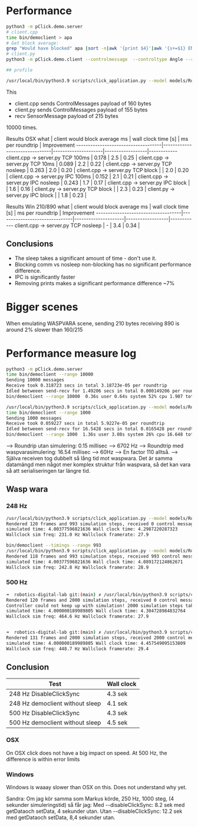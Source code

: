 
# Performance

```bash
python3 -m pClick.demo.server
# client.cpp
time bin/democlient > apa
# Get block average:
grep "Would have blocked" apa |sort -n|awk '{print $4}'|awk '{s+=$1} END {print s/10000.0}'
# client.py
python3 -m pClick.demo.client --controlmessage  --controltype Angle --range   0.56s user 0.40s system 42% cpu 2.237 total

## profile

/usr/local/bin/python3.9 scripts/click_application.py --model models/RobotLabScenes.yml:MYuMiInLab --decorate --framerate 30 --trace-sizes --profile --profileFile waspwara.profile -- -p
```

This

- client.cpp sends ControlMessages payload of 160 bytes
- client.py sends ControlMessages payload of 155 bytes
- recv SensorMessage payload of 215 bytes

10000 times.

Results OSX
what                                | client would block average ms | wall clock time [s] | ms per roundtrip | Improvement
------------------------------------|-------------------------------|---------------------|------------------|------------
client.cpp -> server.py TCP 100ms   | 0.178                         | 2.5                 | 0.25             |
client.cpp -> server.py TCP 10ms    | 0.089                         | 2.2                 | 0.22             |
client.cpp -> server.py TCP nosleep | 0.263                         | 2.0                 | 0.20             |
client.cpp -> server.py TCP block   |                               | 2.0                 | 0.20             |
client.cpp -> server.py IPC 100ms   | 0.152                         | 2.1                 | 0.21             |
client.cpp -> server.py IPC nosleep | 0.243                         | 1.7                 | 0.17             |
client.cpp -> server.py IPC block   |                               | 1.6                 | 0.16             |
client.py -> server.py  TCP block   |                               | 2.3                 | 0.23             |
client.py -> server.py  IPC block   |                               | 1.8                 | 0.23             |

Results Win 210/890
what                                | client would block average ms | wall clock time [s] | ms per roundtrip | Improvement
------------------------------------|-------------------------------|---------------------|------------------|------------
client.cpp -> server.py TCP nosleep   | -                         | 3.4              | 0.34           |


## Conclusions

- The sleep takes a significant amount of time - don't use it.
- Blocking comm vs nosleep non-blocking has no significant performance difference.
- IPC is significantly faster
- Removing prints makes a significant performance difference ~7%

# Bigger scenes

When emulating WASPVARA scene, sending 210 bytes receiving 890 is around 2% slower than 160/215


# Performance measure log

```bash
python3 -m pClick.demo.server
time bin/democlient --range 10000
Sending 10000 messages
Receive took 0.318723 secs in total 3.18723e-05 per roundtrip
Idled betweeen send-recv for 1.49206 secs in total 0.000149206 per roundtrip
bin/democlient --range 10000  0.36s user 0.64s system 52% cpu 1.907 total

/usr/local/bin/python3.9 scripts/click_application.py --model models/RobotLabScenes.yml:MYuMiInLab --decorate --framerate 30 --trace-sizes -- -p
time bin/democlient --range 1000
Sending 1000 messages
Receive took 0.059227 secs in total 5.9227e-05 per roundtrip
Idled betweeen send-recv for 16.5428 secs in total 0.0165428 per roundtrip
bin/democlient --range 1000  1.36s user 3.08s system 26% cpu 16.648 total
```

--> Roundrip utan simulering: 0.15 millisec --> 6702 Hz
--> Roundtrip med waspvarasimulering: 16.54 millisec --> 60Hz
--> En factor 110 alltså.
--> Själva receiven tog dubbelt så lång tid mot waspwara. Det är samma datamängd men något mer komplex struktur från waspvara, så det kan vara så att serialiseringen tar längre tid.


## Wasp wara

### 248 Hz

```bash
/usr/local/bin/python3.9 scripts/click_application.py --model models/RobotLabScenes.yml:MYuMiInLab --decorate --trace-sizes  --timeStep 0.004032 --framerate 30 --stopAfter 4  --disableClickSync -- -p
Rendered 120 frames and 993 simulation steps, received 0 control messages
simulated time: 4.00377596821636 Wall clock time: 4.2987220287323
Wallclock sim freq: 231.0 Hz Wallclock framerate: 27.9

bin/democlient --timings --range 993
/usr/local/bin/python3.9 scripts/click_application.py --model models/RobotLabScenes.yml:MYuMiInLab --decorate --trace-sizes  --timeStep 0.004032 --framerate 30 --stopAfter 4 -- -p
Rendered 118 frames and 993 simulation steps, received 993 control messages
simulated time: 4.00377596821636 Wall clock time: 4.089172124862671
Wallclock sim freq: 242.8 Hz Wallclock framerate: 28.9


```

### 500 Hz

```bash
➜  robotics-digital-lab git:(main) ✗ /usr/local/bin/python3.9 scripts/click_application.py --model models/RobotLabScenes.yml:MYuMiInLab --decorate --trace-sizes  --timeStep 0.002 --framerate 30 --stopAfter 4 --disableClickSync -- -p
Rendered 120 frames and 2000 simulation steps, received 0 control messages
Controller could not keep up with simulation! 2000 simulation steps taken without control message
simulated time: 4.000000189989805 Wall clock time: 4.304728984832764
Wallclock sim freq: 464.6 Hz Wallclock framerate: 27.9


➜  robotics-digital-lab git:(main) ✗ /usr/local/bin/python3.9 scripts/click_application.py --model models/RobotLabScenes.yml:MYuMiInLab --decorate --trace-sizes  --timeStep 0.002 --framerate 30 --stopAfter 4 -- -p
Rendered 131 frames and 2000 simulation steps, received 2000 control messages
simulated time: 4.000000189989805 Wall clock time: 4.457549095153809
Wallclock sim freq: 448.7 Hz Wallclock framerate: 29.4
```

## Conclusion

Test                            | Wall clock
--------------------------------|-----------
248 Hz DisableClickSync         | 4.3 sek
248 Hz democlient without sleep | 4.1 sek
500 Hz DisableClickSync         | 4.3 sek
500 Hz democlient without sleep | 4.5 sek

### OSX

On OSX click does not have a big impact on speed.
At 500 Hz, the difference is within error limits

### Windows

Windows is waaay slower than OSX on this. Does not understand why yet.

Sandra:
Om jag kör samma som Markus körde, 250 Hz, 1000 steg, (4 sekunder simuleringstid) så får jag:
Med --disableClickSync: 8.2 sek med getDataoch setData, 4 sekunder utan.
Utan --disableClickSync: 12.2 sek med getDataoch setData, 8,4 sekunder utan.
